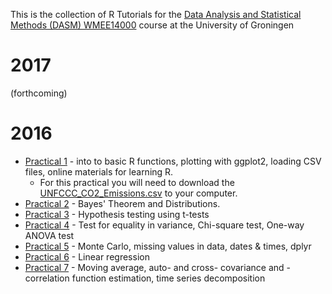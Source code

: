 This is the collection of R Tutorials for the [Data Analysis and Statistical Methods (DASM) WMEE14000](https://www.rug.nl/ocasys/rug/vak/show?code=WMEE14000) course at the University of Groningen 

# 2017

(forthcoming)

# 2016

* [Practical 1](http://cbdavis.github.io/DASM/2016/Practical1.html) - into to basic R functions, plotting with ggplot2, loading CSV files, online materials for learning R.
  * For this practical you will need to download the   [UNFCCC_CO2_Emissions.csv](https://raw.githubusercontent.com/cbdavis/DASM/master/data/UNFCCC_CO2_Emissions.csv) to your computer.
* [Practical 2](http://cbdavis.github.io/DASM/2016/Practical2.html) - Bayes' Theorem and Distributions.
* [Practical 3](http://cbdavis.github.io/DASM/2016/Practical3.html) - Hypothesis testing using t-tests
* [Practical 4](http://cbdavis.github.io/DASM/2016/Practical4.html) - Test for equality in variance, Chi-square test, One-way ANOVA test
* [Practical 5](http://cbdavis.github.io/DASM/2016/Practical5.html) - Monte Carlo, missing values in data, dates & times, dplyr
* [Practical 6](http://cbdavis.github.io/DASM/2016/Practical6.html) - Linear regression
* [Practical 7](http://cbdavis.github.io/DASM/2016/Practical7.html) - Moving average, auto- and cross- covariance and -correlation function estimation, time series decomposition
